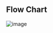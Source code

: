 ## Flow Chart
![image](https://user-images.githubusercontent.com/88897081/142202563-e228e727-2190-4f2c-be23-b93853876a2b.png)
